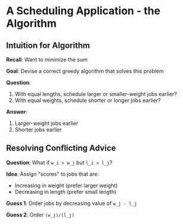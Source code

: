 # A Scheduling Application - the Algorithm

## Intuition for Algorithm

**Recall**: Want to minimize the sum

**Goal**: Devise a correct greedy algorithm that solves this problem  

**Question**:
1. With equal lengths, schedule larger or smaller-weight jobs earlier?
2. With equal weights, schedule shorter or longer jobs earlier?

**Answer**: 
1. Larger-weight jobs earlier
2. Shorter jobs earlier

## Resolving Conflicting Advice

**Question**: What if `w_i > w_j` but `l_i > l_j`?

**Idea**: Assign "scores" to jobs that are:
- Increasing in weight (prefer larger weight)
- Decreasing in length (prefer small length)

**Guess 1**: Order jobs by decreasing value of `w_j - l_j`

**Guess 2**: Order `(w_j)/(l_j)`
